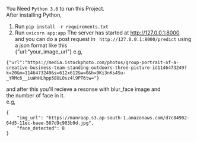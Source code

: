 You Need  ```Python 3.6``` to run this Project. \
After installing Python,
1. Run ``` pip install -r requirements.txt ``` 
2. Run ``` uvicorn app:app ```
The server has started at http://127.0.0.1:8000 \
and you can do a post request in ``` http://127.0.0.1:8000/predict``` using a json format like this \
{"url:"your_image_url"} 
e.g,
```
{"url":"https://media.istockphoto.com/photos/group-portrait-of-a-creative-business-team-standing-outdoors-three-picture-id1146473249?k=20&m=1146473249&s=612x612&w=0&h=9Ki3nKs4Su-_YRMc6__iuWnHLhpp58ULOsz4l9PT6tw="}
```
and after this you'll recieve a resonse with blur_face image and \
the number of face in it. \
e.g, 
```
{
    "img_url": "https://manraap.s3.ap-south-1.amazonaws.com/d7c84902-64d5-11ec-baee-567d9c903b9d.jpg",
    "face_detected": 8
}
```
